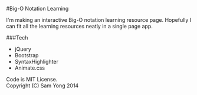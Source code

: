 #Big-O Notation Learning

I'm making an interactive Big-O notation learning resource page. Hopefully I can fit all the learning resources neatly in a single page app.

###Tech

- jQuery
- Bootstrap
- SyntaxHighlighter
- Animate.css

Code is MIT License.  
Copyright (C) Sam Yong 2014